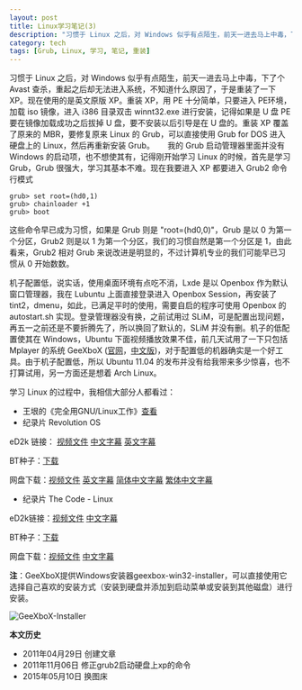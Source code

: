 ```yaml
---
layout: post
title: Linux学习笔记(3)
description: "习惯于 Linux 之后，对 Windows 似乎有点陌生，前天一进去马上中毒，下了个 Avast 查杀，重起之后却无法进入系统，不知道什么原因了，于是重装了一下 XP……"
category: tech
tags: [Grub, Linux, 学习, 笔记, 重装]
---
```


习惯于 Linux 之后，对 Windows 似乎有点陌生，前天一进去马上中毒，下了个 Avast 查杀，重起之后却无法进入系统，不知道什么原因了，于是重装了一下 XP。现在使用的是英文原版 XP。重装 XP，用 PE 十分简单，只要进入 PE环境，加载 iso 镜像，进入 i386 目录双击 winnt32.exe 进行安装，记得如果是 U 盘 PE 要在镜像加载成功之后拔掉 U 盘，要不安装以后引导是在 U 盘的。重装 XP 覆盖了原来的 MBR，要修复原来 Linux 的 Grub，可以直接使用 Grub for DOS 进入硬盘上的 Linux，然后再重新安装 Grub。
    
我的 Grub 启动管理器里面并没有 Windows 的启动项，也不想使其有，记得刚开始学习 Linux 的时候，首先是学习 Grub，Grub 很强大，学习其基本不难。现在我要进入 XP 都要进入 Grub2 命令行模式

    grub> set root=(hd0,1)
    grub> chainloader +1
    grub> boot

这些命令早已成为习惯，如果是 Grub 则是 "root=(hd0,0)"，Grub 是以 0 为第一个分区，Grub2 则是以 1 为第一个分区，我们的习惯自然是第一个分区是 1，由此看来，Grub2 相对 Grub 来说改进是明显的，不过计算机专业的我们可能早已习惯从 0 开始数数。

机子配置低，说实话，使用桌面环境有点吃不消，Lxde 是以 Openbox 作为默认窗口管理器，我在 Lubuntu 上面直接登录进入 Openbox Session，再安装了 tint2，dmenu，如此，已满足平时的使用，需要自启的程序可使用 Openbox 的 autostart.sh 实现。登录管理器没有换，之前试用过 SLiM，可是配置出现问题，再五一之前还是不要折腾先了，所以换回了默认的，SLiM 并没有删。机子的低配置使其在 Windows，Ubuntu 下面视频播放效果不佳，前几天试用了一下只包括 Mplayer 的系统 GeeXboX ([官网](http://geexbox.org)，[中文版](http://code.google.com/p/geexbox-chinese/))，对于配置低的机器确实是一个好工具。由于机子配置低，所以 Ubuntu 11.04 的发布并没有给我带来多少惊喜，也不打算试用，另一方面还是想着 Arch Linux。
 
学习 Linux 的过程中，我相信大部分人都看过：

* 王垠的《完全用GNU/Linux工作》[查看](http://www.chinaunix.net/jh/4/16102.html)
* 纪录片 Revolution OS
   
eD2k 链接：
[视频文件](ed2k://\|file\|Revolution.OS.2001.DVDRip.XviD-RETRO.avi\|735442944\|4df0329803e34c9fa868d97e6c33b14a\|h=TBJDWURXWBRNDIMYPEKWUIERL3LRZGCJ\|/)  [中文字幕](ed2k://\|file\|Revolution.OS.2001.DVDRip.XviD-RETRO.gb.srt\|173754\|4b6394055bc1395be8b50b0994f61ed1\|/)  [英文字幕](ed2k://\|file\|Revolution.OS.2001.DVDRip.XviD-RETRO.en.srt\|131269\|9f46d04d92f480d4f60354724e5f78e3\|/)

BT种子：[下载](http://dl.dbank.com/c0xkyrgpje)

网盘下载：[视频文件](http://u.115.com/file/f6809e2b24)  [英文字幕](http://u.115.com/file/f62e193aa0)  [简体中文字幕](http://u.115.com/file/f6c4b7dd95)  [繁体中文字幕](http://u.115.com/file/f644a97ddd)

* 纪录片 The Code - Linux

eD2k链接：[视频文件](ed2k://\|file\|%5B%E4%BB%A3%E7%A0%81%5D.The.Code.-.Linux.2001.TVRip.DivX.Linux_Documentary.avi\|629690368\|28ee139448197791814)  [中文字幕](ed2k://\|file\|%5B%E4%BB%A3%E7%A0%81%5D.The.Code.-.Linux.2001.TVRip.DivX.Linux_Documentary.chs.srt\|69669\|c4de2bc7acabf6a5d634b1b)

BT种子：[下载](http://dl.dbank.com/c0opkvt2nh)

网盘下载：[视频文件](http://u.115.com/file/f6e797cf91)  [中文字幕](http://u.115.com/file/f6f892d00c)

**注**：GeeXboX提供Windows安装器geexbox-win32-installer，可以直接使用它选择自己喜欢的安装方式（安装到硬盘并添加到启动菜单或安装到其他磁盘）进行安装。

![GeeXboX-Installer]({{site.IMG_PATH}}/linux-study-3.png)


**本文历史**

* 2011年04月29日 创建文章
* 2011年11月06日 修正grub2启动硬盘上xp的命令
* 2015年05月10日 换图床
